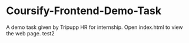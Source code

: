 # Coursify-Frontend-Demo-Task
A demo task given by Tripupp HR for internship.
Open index.html to view the web page.
test2
